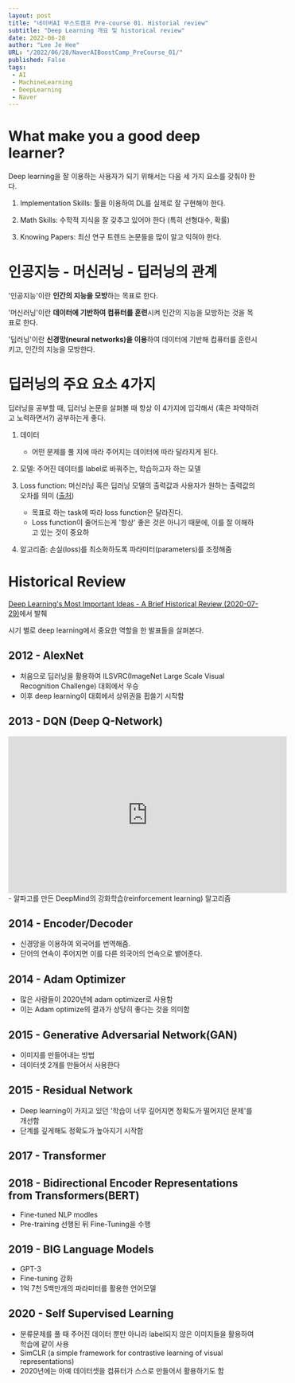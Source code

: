 ```yaml
---
layout: post
title: "네이버AI 부스트캠프 Pre-course 01. Historial review"
subtitle: "Deep Learning 개요 및 historical review"
date: 2022-06-28
author: "Lee Je Hee"
URL: "/2022/06/28/NaverAIBoostCamp_PreCourse_01/"
published: False
tags:
 - AI
 - MachineLearning
 - DeepLearning
 - Naver
---
```

# What make you a good deep learner?
Deep learning을 잘 이용하는 사용자가 되기 위해서는 다음 세 가지 요소를 갖춰야 한다.

1. Implementation Skills: 툴을 이용하여 DL를 실제로 잘 구현해야 한다.
   
2. Math Skills: 수학적 지식을 잘 갖추고 있어야 한다 (특히 선형대수, 확률)
   
3. Knowing Papers: 최신 연구 트렌드 논문들을 많이 알고 익혀야 한다.

# 인공지능 - 머신러닝 - 딥러닝의 관계
'인공지능'이란 **인간의 지능을 모방**하는 목표로 한다.

'머신러닝'이란 **데이터에 기반하여 컴퓨터를 훈련**시켜 인간의 지능을 모방하는 것을 목표로 한다.

'딥러닝'이란 **신경망(neural networks)을 이용**하여 데이터에 기반해 컴퓨터를 훈련시키고, 인간의 지능을 모방한다.

# 딥러닝의 주요 요소 4가지
딥러닝을 공부할 때, 딥러닝 논문을 살펴볼 때 항상 이 4가지에 입각해서 (혹은 파악하려고 노력하면서?) 공부하는게 좋다.

1. 데이터
	- 어떤 문제를 풀 지에 따라 주어지는 데이터에 따라 달라지게 된다.
	  
2. 모델: 주어진 데이터를 label로 바꿔주는, 학습하고자 하는 모델
   
3. Loss function: 머신러닝 혹은 딥러닝 모델의 출력값과 사용자가 원하는 출력값의 오차를 의미 ([출처](https://didu-story.tistory.com/27))
	- 목표로 하는 task에 따라 loss function은 달라진다.
	- Loss function이 줄어드는게 '항상' 좋은 것은 아니기 때문에, 이를 잘 이해하고 있는 것이 중요하
	  
4. 알고리즘: 손실(loss)를 최소화하도록 파라미터(parameters)를 조정해줌

# Historical Review
[Deep Learning's Most Important Ideas - A Brief Historical Review (2020-07-29)](https://dennybritz.com/blog/deep-learning-most-important-ideas/)에서 발췌

시기 별로 deep learning에서 중요한 역할을 한 발표들을 살펴본다.

## 2012 - AlexNet
- 처음으로 딥러닝을 활용하여 ILSVRC(ImageNet Large Scale Visual Recognition Challenge) 대회에서 우승
- 이후 deep learning이 대회에서 상위권을 휩쓸기 시작함

## 2013 - DQN (Deep Q-Network)
<iframe width="560" height="315" src="https://www.youtube.com/embed/V1eYniJ0Rnk" title="YouTube video player" frameborder="0" allow="accelerometer; autoplay; clipboard-write; encrypted-media; gyroscope; picture-in-picture" allowfullscreen></iframe>
- 알파고를 만든 DeepMind의 강화학습(reinforcement learning) 알고리즘

## 2014 - Encoder/Decoder
- 신경망을 이용하여 외국어를 번역해줌.
- 단어의 연속이 주어지면 이를 다른 외국어의 연속으로 뱉어준다.

## 2014 - Adam Optimizer
- 많은 사람들이 2020년에 adam optimizer로 사용함
- 이는 Adam optimize의 결과가 상당히 좋다는 것을 의미함

## 2015 - Generative Adversarial Network(GAN)
- 이미지를 만들어내는 방법
- 데이터셋 2개를 만들어서 사용한다

## 2015 - Residual Network
- Deep learning이 가지고 있던 '학습이 너무 깊어지면 정확도가 떨어지던 문제'를 개선함
- 단계를 깊게해도 정확도가 높아지기 시작함

## 2017 - Transformer

## 2018  - Bidirectional Encoder Representations from Transformers(BERT)
- Fine-tuned NLP modles
- Pre-training 선행된 뒤 Fine-Tuning을 수행

## 2019 - BIG Language Models
- GPT-3
- Fine-tuning 강화
- 1억 7천 5백만개의 파라미터를 활용한 언어모델

## 2020 - Self Supervised Learning
- 분류문제를 풀 때 주어진 데이터 뿐만 아니라 label되지 않은 이미지들을 활용하여 학습에 같이 사용
- SimCLR (a simple framework for contrastive learning of visual representations)
- 2020년에는 아예 데이터셋을 컴퓨터가 스스로 만들어서 활용하기도 함